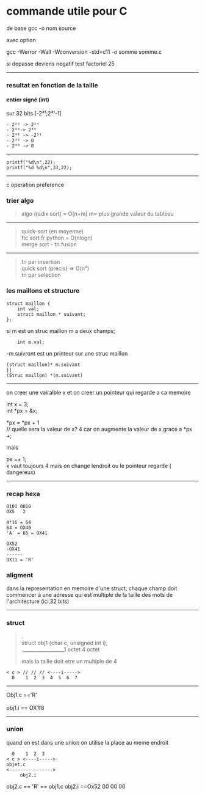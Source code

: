 # commande utile pour C

de base
gcc -o nom source

avec option

gcc -Werror -Wall -Wconversion -std=c11 -o somme somme.c


si depasse deviens negatif test factoriel 25


----
### resultat en fonction de la taille

#### entier signé (int)

sur 32 bits [-2³¹;2³¹-1]  

    - 2²⁹ -> 2²⁹  
    - 2³⁰-> 2³⁰  
    - 2³¹ -> -2³¹  
    - 2³² -> 0  
    - 2³³ -> 0  
----

    printf("%d\n",22);
    printf("%d %d\n",33,22);

---
c operation preference


### trier algo

>algo (radix sort) = O(n+m) m= plus grande valeur du tableau  
---
>quick-sort (en moyenne)  
>ftc sort fr python          = O(nlogn)  
>merge sort - tri fusion  
---  
>tri par insertion  
>quick sort (precis) => O(n²)  
>tri par selection  

### les maillons et structure
    struct maillon {
        int val;
        struct maillon * suivant;
    };

si m est un struc maillon m a deux champs;  

        int m.val;  

-m.suivront est un printeur sur une struc maillon  

    (struct maillon)* m.suivant
    ||
    (Struc maillon) *(m.suivant)

---
on creer une vairalble x et on creer un pointeur qui regarde a ca memoire  

int x = 3;  
int *px = &x;  

*px = *px + 1  
// quelle sera la valeur de x?
4
car on augmente la valeur de x grace a *px +;

mais 

px =+ 1;  
x vaut toujours 4 mais on change lendroit ou le pointeur regarde ( dangereux) 

---

### recap hexa

    0101 0010
    OX5   2

    4*16 = 64
    64 = OX40
    'A' = 65 = OX41

    OX52
    -OX41
    ------
    OX11 = 'R'

### aligment

dans la representation en memoire d'une struct, chaque champ doit  
commencer à une adresse qui est multiple de la taille des mots de  
l'architecture (ici,32 bits)



---
### struct

>.  
>    struct obj1 {char c; unsigned int i};    
>._________________1 octet  4 octet  
>
> mais la taille doit etre un multiple de 4

    < c > // // // <----i----->
      0    1  2  3  4  5  6  7

---
Obj1.c =='R'  
<br>
obj1.i == OX1f8  

---
### union
quand on est dans une union on utilise la place au meme endroit


      0    1  2  3 
    < c > <----i----->
    objet.c
    <---------------->
         obj2.i
    
obj2.c == 'R' == obj1.c
obj2.i ==Ox52 00 00 00